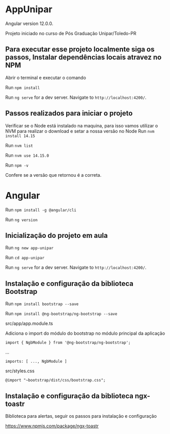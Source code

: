 # AppUnipar
Angular version 12.0.0.

Projeto iniciado no curso de Pós Graduação Unipar/Toledo-PR

## Para executar esse projeto localmente siga os passos, Instalar dependências locais atravez no NPM
Abrir o terminal e executar o comando

Run `npm install`


Run `ng serve` for a dev server. Navigate to `http://localhost:4200/`.


## Passos realizados para iniciar o projeto
Verificar se o Node está instalado na maquina, para isso vamos utilizar o NVM para realizar o download e setar a nossa versão no Node
Run `nvm install 14.15`

Run `nvm list`

Run `nvm use 14.15.0`

Run `npm -v`

Confere se a versão que retornou é a correta.

# Angular
Run `npm install -g @angular/cli`

Run `ng version`


## Inicialização do projeto em aula
Run `ng new app-unipar`

Run `cd app-unipar`

Run `ng serve` for a dev server. Navigate to `http://localhost:4200/`.

## Instalação e configuração da biblioteca Bootstrap
Run `npm install bootstrap --save`

Run `npm install @ng-bootstrap/ng-bootstrap --save`

src/app/app.module.ts

Adiciona o import do módulo do bootstrap no módulo principal da aplicação

`import { NgbModule } from '@ng-bootstrap/ng-bootstrap';`

...

`imports: [ ..., NgbModule ]`

src/styles.css

`@import "~bootstrap/dist/css/bootstrap.css";`

## Instalação e configuração da biblioteca ngx-toastr
Biblioteca para alertas, seguir os passos para instalação e configuração

https://www.npmjs.com/package/ngx-toastr
